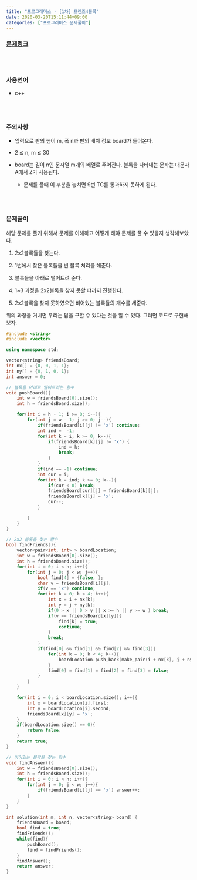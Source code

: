 ```yaml
---
title: "프로그래머스 - [1차] 프렌즈4블록"
date: 2020-03-20T15:11:44+09:00
categories: ["프로그래머스 문제풀이"]
---
```


### [문제링크](https://programmers.co.kr/learn/courses/30/lessons/17679)

<br><br>

### 사용언어

- c++

<br><br>

### 주의사항

- 입력으로 판의 높이 m, 폭 n과 판의 배치 정보 board가 들어온다.

- 2 ≦ n, m ≦ 30

- board는 길이 n인 문자열 m개의 배열로 주어진다. 블록을 나타내는 문자는 대문자 A에서 Z가 사용된다.

  - 문제를 풀때 이 부분을 놓치면 9번 TC를 통과하지 못하게 된다.

<br><br>

### 문제풀이

해당 문제를 풀기 위해서 문제를 이해하고 어떻게 해야 문제를 풀 수 있을지 생각해보았다.

1. 2x2블록들을 찾는다.

2. 1번에서 찾은 블록들을 빈 블록 처리를 해준다.

3. 블록들을 아래로 떨어트려 준다.

4. 1~3 과정을 2x2블록을 찾지 못할 떄까지 진행한다.

5. 2x2블록을 찾지 못하였으면 비어있는 블록들의 개수를 세준다.

위의 과정을 거치면 우리는 답을 구할 수 있다는 것을 알 수 있다. 그러면 코드로 구현해보자.

~~~c++
#include <string>
#include <vector>

using namespace std;

vector<string> friendsBoard;
int nx[] = {0, 0, 1, 1};
int ny[] = {0, 1, 0, 1};
int answer = 0;

// 블록을 아래로 떨어트리는 함수
void pushBoard(){
    int w = friendsBoard[0].size();
    int h = friendsBoard.size();

    for(int i = h - 1; i >= 0; i--){
        for(int j = w - 1; j >= 0; j--){
            if(friendsBoard[i][j] != 'x') continue;
            int ind =  -1;
            for(int k = i; k >= 0; k--){
                if(friendsBoard[k][j] != 'x') {
                    ind = k;
                    break;
                }
            }
            if(ind == -1) continue;
            int cur = i;
            for(int k = ind; k >= 0; k--){
                if(cur < 0) break;
                friendsBoard[cur][j] = friendsBoard[k][j];
                friendsBoard[k][j] = 'x';
                cur--;
            }

        }
    }
}

// 2x2 블록을 찾는 함수
bool findFriends(){  
    vector<pair<int, int> > boardLocation;
    int w = friendsBoard[0].size();
    int h = friendsBoard.size();
    for(int i = 0; i < h; i++){
        for(int j = 0; j < w; j++){
            bool find[4] = {false, };
            char v = friendsBoard[i][j];
            if(v == 'x') continue;
            for(int k = 0; k < 4; k++){
                int x = i + nx[k];
                int y = j + ny[k];
                if(0 > x || 0 > y || x >= h || y >= w ) break;
                if(v == friendsBoard[x][y]){
                    find[k] = true;
                    continue;
                }
                break;
            }
            if(find[0] && find[1] && find[2] && find[3]){
                for(int k = 0; k < 4; k++){
                    boardLocation.push_back(make_pair(i + nx[k], j + ny[k]));
                }
                find[0] = find[1] = find[2] = find[3] = false;
            }
        }
    }

    for(int i = 0; i < boardLocation.size(); i++){
        int x = boardLocation[i].first;
        int y = boardLocation[i].second;
        friendsBoard[x][y] = 'x';
    }
    if(boardLocation.size() == 0){
        return false;
    }
    return true;
}

// 비어있는 블락을 찾는 함수
void findAnswer(){
    int w = friendsBoard[0].size();
    int h = friendsBoard.size();
    for(int i = 0; i < h; i++){
        for(int j = 0; j < w; j++){
            if(friendsBoard[i][j] == 'x') answer++;
        }
    }
}

int solution(int m, int n, vector<string> board) {
    friendsBoard = board;
    bool find = true;
    findFriends();
    while(find){     
        pushBoard();  
        find = findFriends();           
    }
    findAnswer();
    return answer;
}
~~~
